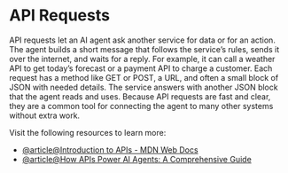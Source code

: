 # API Requests

API requests let an AI agent ask another service for data or for an action. The agent builds a short message that follows the service’s rules, sends it over the internet, and waits for a reply. For example, it can call a weather API to get today’s forecast or a payment API to charge a customer. Each request has a method like GET or POST, a URL, and often a small block of JSON with needed details. The service answers with another JSON block that the agent reads and uses. Because API requests are fast and clear, they are a common tool for connecting the agent to many other systems without extra work.

Visit the following resources to learn more:

- [@article@Introduction to APIs - MDN Web Docs](https://developer.mozilla.org/en-US/docs/Web/API/Introduction_to_APIs)
- [@article@How APIs Power AI Agents: A Comprehensive Guide](https://blog.treblle.com/api-guide-for-ai-agents/)
